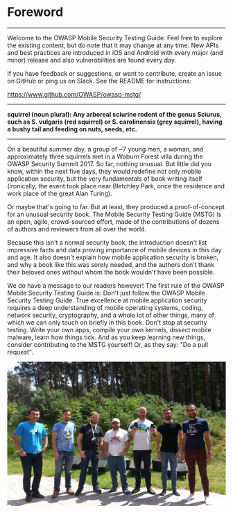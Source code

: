 # Foreword

---

Welcome to the OWASP Mobile Security Testing Guide. Feel free to explore the
existing content, but do note that it may change at any time. New APIs and best
practices are introduced in iOS and Android with every major (and minor) release
and also vulnerabilities are found every day.

If you have feedback or suggestions, or want to contribute, create an issue on
GitHub or ping us on Slack. See the README for instructions:

<https://www.github.com/OWASP/owasp-mstg/>

---

**squirrel (noun plural): Any arboreal sciurine rodent of the genus Sciurus,
such as S. vulgaris (red squirrel) or S. carolinensis (grey squirrel), having a
bushy tail and feeding on nuts, seeds, etc.**

---

On a beautiful summer day, a group of ~7 young men, a woman, and approximately
three squirrels met in a Woburn Forest villa during the OWASP Security
Summit 2017. So far, nothing unusual. But little did you know, within the next
five days, they would redefine not only mobile application security, but the
very fundamentals of book writing itself (ironically, the event took place near
Bletchley Park, once the residence and work place of the great Alan Turing).

Or maybe that's going to far. But at least, they produced a proof-of-concept for
an unusual security book. The Mobile Security Testing Guide (MSTG) is an open,
agile, crowd-sourced effort, made of the contributions of dozens of authors and
reviewers from all over the world.

Because this isn't a normal security book, the introduction doesn't list
impressive facts and data proving importance of mobile devices in this day and
age. It also doesn't explain how mobile application security is broken, and why
a book like this was sorely needed, and the authors don't thank their beloved
ones without whom the book wouldn't have been possible.

We do have a message to our readers however! The first rule of the OWASP Mobile
Security Testing Guide is: Don't just follow the OWASP Mobile Security Testing
Guide. True excellence at mobile application security requires a deep
understanding of mobile operating systems, coding, network security,
cryptography, and a whole lot of other things, many of which we can only touch
on briefly in this book. Don't stop at security testing. Write your own apps,
compile your own kernels, dissect mobile malware, learn how things tick. And as
you keep learning new things, consider contributing to the MSTG yourself! Or, as
they say: "Do a pull request".

![Summit Team](Images/summit-team.jpg)
